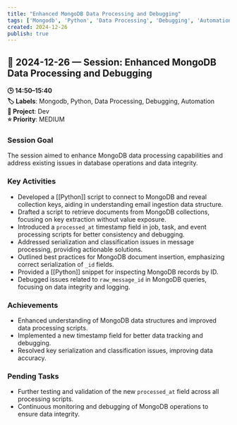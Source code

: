 ```yaml
---
title: "Enhanced MongoDB Data Processing and Debugging"
tags: ['Mongodb', 'Python', 'Data Processing', 'Debugging', 'Automation']
created: 2024-12-26
publish: true
---
```


## 📅 2024-12-26 — Session: Enhanced MongoDB Data Processing and Debugging

**🕒 14:50–15:40**  
**🏷️ Labels**: Mongodb, Python, Data Processing, Debugging, Automation  
**📂 Project**: Dev  
**⭐ Priority**: MEDIUM  


### Session Goal
The session aimed to enhance MongoDB data processing capabilities and address existing issues in database operations and data integrity.

### Key Activities
- Developed a [[Python]] script to connect to MongoDB and reveal collection keys, aiding in understanding email ingestion data structure.
- Drafted a script to retrieve documents from MongoDB collections, focusing on key extraction without value exposure.
- Introduced a `processed_at` timestamp field in job, task, and event processing scripts for better consistency and debugging.
- Addressed serialization and classification issues in message processing, providing actionable solutions.
- Outlined best practices for MongoDB document insertion, emphasizing correct serialization of `_id` fields.
- Provided a [[Python]] snippet for inspecting MongoDB records by ID.
- Debugged issues related to `raw_message_id` in MongoDB queries, focusing on data integrity and logging.

### Achievements
- Enhanced understanding of MongoDB data structures and improved data processing scripts.
- Implemented a new timestamp field for better data tracking and debugging.
- Resolved key serialization and classification issues, improving data accuracy.

### Pending Tasks
- Further testing and validation of the new `processed_at` field across all processing scripts.
- Continuous monitoring and debugging of MongoDB operations to ensure data integrity.
